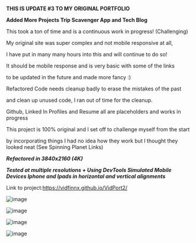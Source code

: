 **THIS IS UPDATE #3 TO MY ORIGINAL PORTFOLIO**

**Added More Projects Trip Scavenger App and Tech Blog**

This took a ton of time and is a continuous work in progress! (Challenging)

My original site was super complex and not mobile responsive at all,

I have put in many many hours into this and will continue to do so!

It should be mobile response and is very basic with some of the links

to be updated in the future and made more fancy :)

Refactored Code needs cleanup badly to erase the mistakes of the past

and clean up unused code, I ran out of time for the cleanup.

Github, Linked In Profiles and Resume all are placeholders and works in progress

This project is 100% original and I set off to challenge myself from the start

by incorporating things I had no idea how they work but I thought they looked neat (See Spinning Planet Links)

***Refactored in 3840x2160 (4K)***

***Tested at multiple resolutions + Using DevTools Simulated Mobile Devices Iphone and Ipads in horizontal and vertical alignments***

Link to project:https://vidfinnx.github.io/VidPort2/

![image](https://user-images.githubusercontent.com/79023746/118442994-311def00-b6a0-11eb-9f4f-90735080671c.png)

![image](https://user-images.githubusercontent.com/79023746/118443071-501c8100-b6a0-11eb-9c02-65fe2f268737.png)

![image](https://user-images.githubusercontent.com/79023746/118443128-6591ab00-b6a0-11eb-898b-119f43248ebe.png)

![image](https://user-images.githubusercontent.com/79023746/118443194-780be480-b6a0-11eb-94e1-444770490b5d.png)
